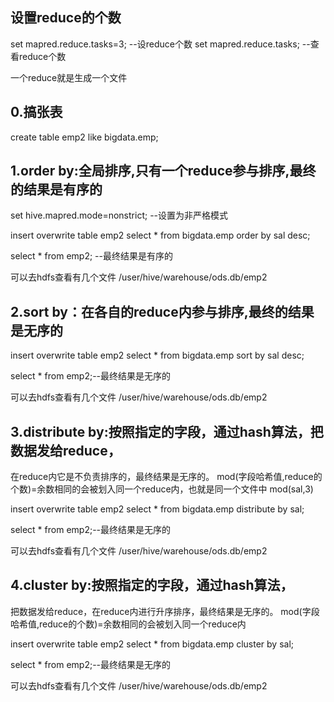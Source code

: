 ## 设置reduce的个数
set mapred.reduce.tasks=3;  --设reduce个数
set mapred.reduce.tasks;    --查看reduce个数

一个reduce就是生成一个文件

## 0.搞张表
create table emp2 like bigdata.emp;

## 1.order by:全局排序,只有一个reduce参与排序,最终的结果是有序的
set hive.mapred.mode=nonstrict; --设置为非严格模式

insert overwrite table emp2
select * from bigdata.emp order by sal desc;

select * from emp2;  --最终结果是有序的

可以去hdfs查看有几个文件   /user/hive/warehouse/ods.db/emp2


## 2.sort by：在各自的reduce内参与排序,最终的结果是无序的
insert overwrite table emp2
select * from bigdata.emp sort by sal desc;

select * from emp2;--最终结果是无序的

可以去hdfs查看有几个文件   /user/hive/warehouse/ods.db/emp2


## 3.distribute by:按照指定的字段，通过hash算法，把数据发给reduce，
在reduce内它是不负责排序的，最终结果是无序的。
mod(字段哈希值,reduce的个数)=余数相同的会被划入同一个reduce内，也就是同一个文件中
mod(sal,3)


insert overwrite table emp2
select * from bigdata.emp distribute by sal;

select * from emp2;--最终结果是无序的

可以去hdfs查看有几个文件   /user/hive/warehouse/ods.db/emp2



## 4.cluster by:按照指定的字段，通过hash算法，
把数据发给reduce，在reduce内进行升序排序，最终结果是无序的。
mod(字段哈希值,reduce的个数)=余数相同的会被划入同一个reduce内


insert overwrite table emp2
select * from bigdata.emp cluster by sal;

select * from emp2;--最终结果是无序的

可以去hdfs查看有几个文件   /user/hive/warehouse/ods.db/emp2